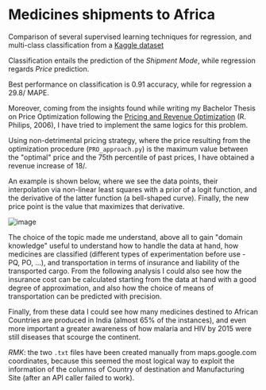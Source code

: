 # Medicines shipments to Africa
Comparison of several supervised learning techniques for regression, and multi-class classification from a [Kaggle dataset](https://www.kaggle.com/divyeshardeshana/supply-chain-shipment-pricing-data)

Classification entails the prediction of the *Shipment Mode*, while regression regards *Price* prediction.

Best performance on classification is $0.91$ accuracy, while for regression a $29.8/%$ MAPE.

Moreover, coming from the insights found while writing my Bachelor Thesis on Price Optimization following the [Pricing and Revenue Optimization](https://www.sup.org/books/title/?id=31628) (R. Philips, 2006), I have tried to implement the same logics for this problem.

Using non-detrimental pricing strategy, where the price resulting from the optimization procedure (`PRO_approach.py`) is the maximum value between the "optimal" price and the 75th percentile of past prices, I have obtained a revenue increase of $18/%$.

An example is shown below, where we see the data points, their interpolation via non-linear least squares with a prior of a logit function, and the derivative of the latter function (a bell-shaped curve). Finally, the new price point is the value that maximizes that derivative.

![image](https://user-images.githubusercontent.com/61026948/231292473-c83493dc-3f03-4340-b1d6-99812e6e16f2.png)


The choice of the topic made me understand, above all to gain
"domain knowledge" useful to understand how to handle the data at hand,
how medicines are classified (different types of experimentation before use - PQ, PO, ...),
and transportation in terms of insurance and liability of the transported cargo.
From the following analysis I could also see how the insurance cost can be calculated
starting from the data at hand with a good degree of approximation,
and also how the choice of means of transportation can be predicted with precision.

Finally, from these data I could see how many medicines destined to African Countries
are produced in India (almost 65% of the instances), and even more important a greater
awareness of how malaria and HIV by 2015 were still diseases that scourge the continent.


_*RMK*_: the two `.txt` files have been created manually from maps.google.com coordinates,
because this seemed the most logical way to exploit the information of the columns
of Country of destination and Manufacturing Site (after an API caller failed to work).
